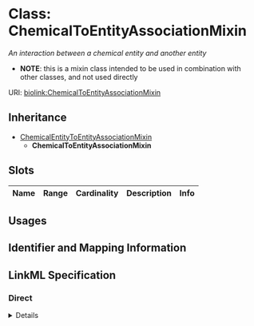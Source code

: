# Class: ChemicalToEntityAssociationMixin
_An interaction between a chemical entity and another entity_




* __NOTE__: this is a mixin class intended to be used in combination with other classes, and not used directly


URI: [biolink:ChemicalToEntityAssociationMixin](https://w3id.org/biolink/vocab/ChemicalToEntityAssociationMixin)




## Inheritance

* [ChemicalEntityToEntityAssociationMixin](ChemicalEntityToEntityAssociationMixin.md)
    * **ChemicalToEntityAssociationMixin**




## Slots

| Name | Range | Cardinality | Description  | Info |
| ---  | --- | --- | --- | --- |


## Usages



## Identifier and Mapping Information









## LinkML Specification

<!-- TODO: investigate https://stackoverflow.com/questions/37606292/how-to-create-tabbed-code-blocks-in-mkdocs-or-sphinx -->

### Direct

<details>
```yaml
name: chemical to entity association mixin
description: An interaction between a chemical entity and another entity
from_schema: https://w3id.org/biolink/biolink-model
is_a: chemical entity to entity association mixin
mixin: true
slot_usage:
  subject:
    name: subject
    description: the chemical entity or entity that is an interactor
    range: chemical entity or gene or gene product
defining_slots:
- subject

```
</details>

### Induced

<details>
```yaml
name: chemical to entity association mixin
description: An interaction between a chemical entity and another entity
from_schema: https://w3id.org/biolink/biolink-model
is_a: chemical entity to entity association mixin
mixin: true
slot_usage:
  subject:
    name: subject
    description: the chemical entity or entity that is an interactor
    range: chemical entity or gene or gene product
defining_slots:
- subject

```
</details>